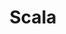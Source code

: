 ---
title: Scala
description: Take your Scala projects to the next level with Necto, the versatile utility toolkit designed to enhance your development experience.
metadata: 
    title: Scala with Necto
    ogTitle: Scala with Necto
    description: Take your Scala projects to the next level with Necto, the versatile utility toolkit designed to enhance your development experience.
    ogDescription: Take your Scala projects to the next level with Necto, the versatile utility toolkit designed to enhance your development experience.
    ogImage: null
    twitterCard: null
badges: 
    - label: Not Available
      color: '#E2162A'
---